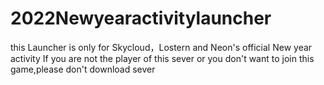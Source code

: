 # 2022Newyearactivitylauncher
this Launcher is only for Skycloud，Lostern and Neon's official New year activity
If you are not the player of this sever or you don't want to join this game,please don't download sever
